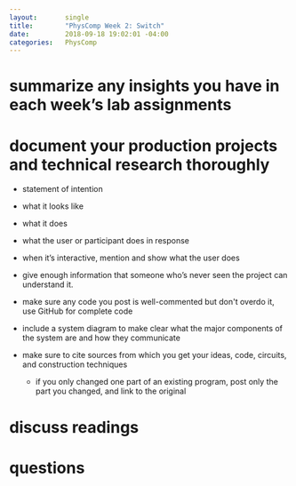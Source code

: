 ```yaml
---
layout:       single
title:        "PhysComp Week 2: Switch"
date:         2018-09-18 19:02:01 -04:00
categories:   PhysComp
---
```


# summarize any insights you have in each week’s lab assignments



# document your production projects and technical research thoroughly

- statement of intention
- what it looks like
- what it does
- what the user or participant does in response
- when it’s interactive, mention and show what the user does
- give enough information that someone who’s never seen the project can  understand it.

- make sure any code you post is well-commented but don't overdo it, use GitHub for complete code
- include a system diagram to make clear what the major components of the system are and how they communicate
- make sure to cite sources from which you get your ideas, code, circuits, and construction techniques
  - if you only changed one part of an existing program, post only the part you changed, and link to the original


# discuss readings


# questions
